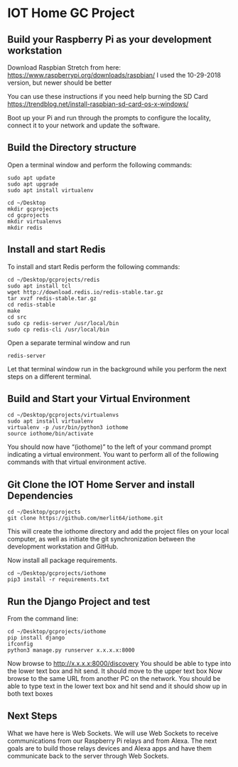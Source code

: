 # IOT Home GC Project

## Build your Raspberry Pi as your development workstation

Download Raspbian Stretch from here:
<https://www.raspberrypi.org/downloads/raspbian/>
I used the 10-29-2018 version, but newer should be better

You can use these instructions if you need help burning the SD Card
<https://trendblog.net/install-raspbian-sd-card-os-x-windows/>

Boot up your Pi and run through the prompts to configure the locality, connect it to your network and update the software.

## Build the Directory structure

Open a terminal window and perform the following commands:

	sudo apt update
	sudo apt upgrade
	sudo apt install virtualenv

	cd ~/Desktop
	mkdir gcprojects
	cd gcprojects
	mkdir virtualenvs
	mkdir redis
	

## Install and start Redis

To install and start Redis perform the following commands:

	cd ~/Desktop/gcprojects/redis
	sudo apt install tcl
	wget http://download.redis.io/redis-stable.tar.gz
	tar xvzf redis-stable.tar.gz
	cd redis-stable
	make
	cd src
	sudo cp redis-server /usr/local/bin
	sudo cp redis-cli /usr/local/bin
	
Open a separate terminal window and run 

	redis-server

Let that terminal window run in the background while you perform the next steps on a different terminal.

## Build and Start your Virtual Environment

	cd ~/Desktop/gcprojects/virtualenvs
	sudo apt install virtualenv
	virtualenv -p /usr/bin/python3 iothome
	source iothome/bin/activate

You should now have “(iothome)” to the left of your command prompt indicating a virtual environment.  You want to perform all of the following commands with that virtual environment active.


## Git Clone the IOT Home Server and install Dependencies

	cd ~/Desktop/gcprojects
	git clone https://github.com/merlit64/iothome.git

This will create the iothome directory and add the project files on your local computer, as well as initiate the git synchronization between the development workstation and GitHub.

Now install all package requirements.

	cd ~/Desktop/gcprojects/iothome
	pip3 install -r requirements.txt
	
## Run the Django Project and test

From the command line:

	cd ~/Desktop/gcprojects/iothome
	pip install django
	ifconfig
	python3 manage.py runserver x.x.x.x:8000
	
Now browse to http://x.x.x.x:8000/discovery
You should be able to type into the lower text box and hit send.  It should move to the upper text box
Now browse to the same URL from another PC on the network.  You should be able to type text in the lower text box and hit send and it should show up in both text boxes


##  Next Steps

What we have here is Web Sockets.  We will use Web Sockets to receive communications from our Raspberry Pi relays and from Alexa.
The next goals are to build those relays devices and Alexa apps and have them communicate back to the server through Web Sockets.





